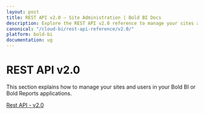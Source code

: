 ```yaml
---
layout: post
title: REST API v2.0 – Site Administration | Bold BI Docs
description: Explore the REST API v2.0 reference to manage your sites and users in your Bold BI or Bold Reports applications.
canonical: "/cloud-bi/rest-api-reference/v2.0/"
platform: bold-bi
documentation: ug
---
```


# REST API v2.0

This section explains how to manage your sites and users in your Bold BI or Bold Reports applications.

[Rest API - v2.0](https://help.boldbi.com/embedded-bi/rest-api-reference/site-administration/v2.0/api-reference/)